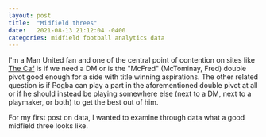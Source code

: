 ```yaml
---
layout: post
title:  "Midfield threes"
date:   2021-08-13 21:12:04 -0400
categories: midfield football analytics data
---
```


I'm a Man United fan and one of the central point of contention on sites like [The Caf](https://redcafe.net) is if we need a DM or is the "McFred" (McTominay, Fred) double pivot good enough for a side with title winning aspirations. The other related question is if Pogba can play a part in the aforementioned double pivot at all or if he should instead be playing somewhere else (next to a DM, next to a playmaker, or both) to get the best out of him.

For my first post on data, I wanted to examine through data what a good midfield three looks like. 
